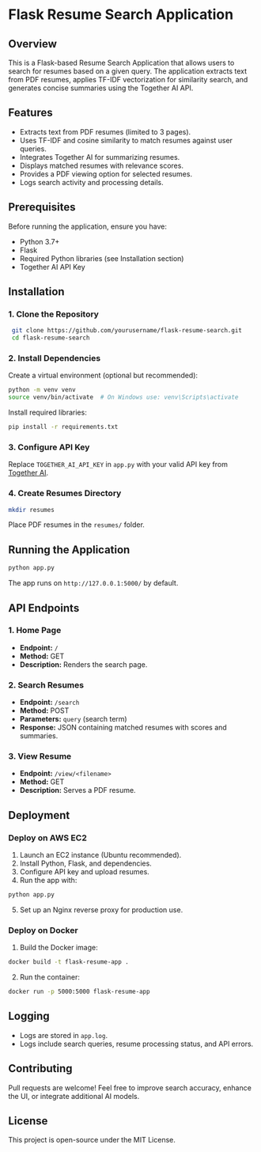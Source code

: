 # Flask Resume Search Application

## Overview
This is a Flask-based Resume Search Application that allows users to search for resumes based on a given query. The application extracts text from PDF resumes, applies TF-IDF vectorization for similarity search, and generates concise summaries using the Together AI API.

## Features
- Extracts text from PDF resumes (limited to 3 pages).
- Uses TF-IDF and cosine similarity to match resumes against user queries.
- Integrates Together AI for summarizing resumes.
- Displays matched resumes with relevance scores.
- Provides a PDF viewing option for selected resumes.
- Logs search activity and processing details.

## Prerequisites
Before running the application, ensure you have:
- Python 3.7+
- Flask
- Required Python libraries (see Installation section)
- Together AI API Key

## Installation

### 1. Clone the Repository
```sh
 git clone https://github.com/yourusername/flask-resume-search.git
 cd flask-resume-search
```

### 2. Install Dependencies
Create a virtual environment (optional but recommended):
```sh
python -m venv venv
source venv/bin/activate  # On Windows use: venv\Scripts\activate
```

Install required libraries:
```sh
pip install -r requirements.txt
```

### 3. Configure API Key
Replace `TOGETHER_AI_API_KEY` in `app.py` with your valid API key from [Together AI](https://together.ai/).

### 4. Create Resumes Directory
```sh
mkdir resumes
```
Place PDF resumes in the `resumes/` folder.

## Running the Application
```sh
python app.py
```
The app runs on `http://127.0.0.1:5000/` by default.

## API Endpoints

### 1. Home Page
- **Endpoint:** `/`
- **Method:** GET
- **Description:** Renders the search page.

### 2. Search Resumes
- **Endpoint:** `/search`
- **Method:** POST
- **Parameters:** `query` (search term)
- **Response:** JSON containing matched resumes with scores and summaries.

### 3. View Resume
- **Endpoint:** `/view/<filename>`
- **Method:** GET
- **Description:** Serves a PDF resume.

## Deployment
### Deploy on AWS EC2
1. Launch an EC2 instance (Ubuntu recommended).
2. Install Python, Flask, and dependencies.
3. Configure API key and upload resumes.
4. Run the app with:
```sh
python app.py
```
5. Set up an Nginx reverse proxy for production use.

### Deploy on Docker
1. Build the Docker image:
```sh
docker build -t flask-resume-app .
```
2. Run the container:
```sh
docker run -p 5000:5000 flask-resume-app
```

## Logging
- Logs are stored in `app.log`.
- Logs include search queries, resume processing status, and API errors.

## Contributing
Pull requests are welcome! Feel free to improve search accuracy, enhance the UI, or integrate additional AI models.

## License
This project is open-source under the MIT License.

